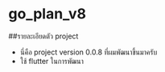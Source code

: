 # go_plan_v8

##รายละเอียดตัว project
* นี่คือ project version 0.0.8 ที่ผมพัฒนาขึ้นมาครับ
* ใช้ flutter ในการพัฒนา


